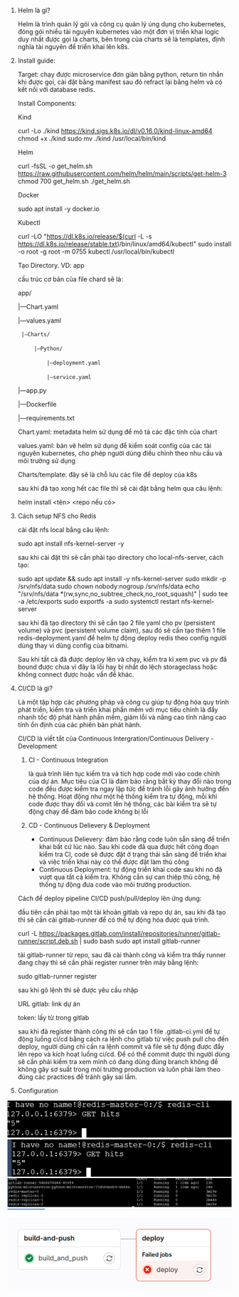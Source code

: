 1. Helm là gì?
    
    Helm là trình quản lý gói và công cụ quản lý úng dụng cho kubernetes, đóng gói nhiều tài nguyên kubernetes vào một đơn vị triển khai logic duy nhất được gọi là charts, bên trong của charts sẽ là templates, định nghĩa tài nguyên để triển khai lên k8s.
    
2. Install guide:
    
    Target: chạy được microservice đơn giản bằng python, return tin nhắn khi được gọi, cài đặt bằng manifest sau đó refract lại bằng helm và có kết nối với database redis.
    
    Install Components:
    
    Kind
    
    curl -Lo ./kind https://kind.sigs.k8s.io/dl/v0.16.0/kind-linux-amd64
    chmod +x ./kind
    sudo mv ./kind /usr/local/bin/kind
    
    Helm
    
    curl -fsSL -o get_helm.sh https://raw.githubusercontent.com/helm/helm/main/scripts/get-helm-3
    chmod 700 get_helm.sh
    ./get_helm.sh
    
    Docker
    
    sudo apt install -y docker.io
    
    Kubectl
    
    curl -LO "https://dl.k8s.io/release/$(curl -L -s https://dl.k8s.io/release/stable.txt)/bin/linux/amd64/kubectl"
    sudo install -o root -g root -m 0755 kubectl /usr/local/bin/kubectl
    
    Tạo Directory. VD: app
    
    cấu trúc cơ bản của file chard sẽ là:
    
    app/
    
    |—Chart.yaml
    
    |—values.yaml
    
        |—Charts/
    
            |—Python/
    
                |—deployment.yaml
    
                |—service.yaml
    
    |—app.py
    
    |—Dockerfile
    
    |—requirements.txt
    
    Chart.yaml: metadata helm sử dụng để mô tả các đặc tính của chart
    
    values.yaml: bản vẽ helm sử dụng để kiểm soát config của các tài nguyên kubernetes, cho phép người dùng điều chỉnh theo nhu cầu và môi trường sử dụng
    
    Charts/template: đây sẽ là chỗ lưu các file để deploy của k8s
    
    sau khi đã tạo xong hết các file thì sẽ cài đặt bằng helm qua câu lệnh:
    
    helm install <tên> <repo nếu có> <file path> 
    
3. Cách setup NFS cho Redis
    
    cài đặt nfs local bằng câu lệnh:
    
    sudo apt install nfs-kernel-server -y
    
    sau khi cài đặt thì sẽ cần phải tạo directory cho local-nfs-server, cách tạo:
    
    sudo apt update && sudo apt install -y nfs-kernel-server
    sudo mkdir -p /srv/nfs/data
    sudo chown nobody:nogroup /srv/nfs/data
    echo "/srv/nfs/data *(rw,sync,no_subtree_check,no_root_squash)" | sudo tee -a /etc/exports
    sudo exportfs -a
    sudo systemctl restart nfs-kernel-server
    
    sau khi đã tạo directory thì sẽ cần tạo 2 file yaml cho pv (persistent volume) và pvc (persistent volume claim), sau đó sẽ cần tạo thêm 1 file redis-deployment.yaml để helm tự động deploy redis theo config người dùng thay vì dùng config của bitnami.
    
    Sau khi tất cả đã được deploy lên và chạy, kiểm tra kĩ xem pvc và pv đã bound được chưa vì đây là lỗi hay bị nhất do lệch storageclass hoặc không connect được hoặc vấn đề khác.
    
4. CI/CD là gì?
    
    Là một tập hợp các phương pháp và công cụ giúp tự động hóa quy trình phát triển, kiểm tra và triển khai phần mềm với mục tiêu chính là đẩy nhanh tốc độ phát hành phần mềm, giảm lỗi và nâng cao tính nâng cao tính ổn định của các phiên bản phát hành.
    
    CI/CD là viết tắt của Continuous Intergration/Continuous Delivery - Development
    
    1. CI - Continuous Integration
        
        là quá trình liên tục kiểm tra và tích hợp code mới vào code chính của dự án. Mục tiêu của CI là đảm bảo rằng bất kỳ thay đổi nào trong code đều được kiểm tra ngay lập tức để tránh lỗi gây ảnh hưởng đến hệ thống. Hoạt động như một hệ thống kiểm tra tự động, mỗi khi code được thay đổi và comit lên hệ thống, các bài kiểm tra sẽ tự động chạy để đảm bảo code không bị lỗi
        
    2. CD - Continuous Delievery & Deployment
        - Continuous Delievery: đảm bảo rằng code luôn sẵn sàng để triển khai bất cứ lúc nào. Sau khi code đã qua được hết công đoạn kiểm tra CI, code sẽ được đặt ở trạng thái sẵn sàng để triển khai và việc triển khai này có thể được đặt làm thủ công
        - Continuous Deployment: tự động triển khai code sau khi nó đã vượt qua tất cả kiểm tra. Không cần sự can thiệp thủ công, hệ thống tự động đưa code vào môi trường production.
    
    Cách để deploy pipeline CI/CD push/pull/deploy lên ứng dụng:
    
    đầu tiên cần phải tạo một tài khoản gitlab và repo dự án, sau khi đã tạo thì sẽ cần cài gitlab-runner để có thể tự động hóa được quá trình.
    
    curl -L https://packages.gitlab.com/install/repositories/runner/gitlab-runner/script.deb.sh | sudo bash
    sudo apt install gitlab-runner
    
    tải gitlab-runner từ repo, sau đã cài thành công và kiểm tra thấy runner đang chạy thì sẽ cần phải register runner trên máy bằng lệnh:
    
    sudo gitlab-runner register
    
    sau khi gõ lệnh thì sẽ được yêu cầu nhập 
    
    URL gitlab: link dự án
    
    token: lấy từ trong gitlab 
    
    sau khi đã register thành công thì sẽ cần tạo 1 file .gitlab-ci.yml để tự động luồng ci/cd bằng cách ra lệnh cho gitlab từ việc push pull cho đến deploy, người dùng chỉ cần ra lệnh commit và file sẽ tự động được đẩy lên repo và kích hoạt luồng ci/cd. Để có thể commit được thì người dùng sẽ cần phải kiểm tra xem mình có đang dùng đúng branch không để không gây sơ suất trong môi trường production và luôn phải làm theo đúng các practices để tránh gây sai lầm.
  5. Configuration

![phong](images/1.png)
![phong](images/2.png)
![phong](images/3.png)
![phong](images/4.png)
